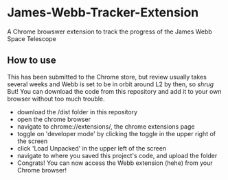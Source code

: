 # James-Webb-Tracker-Extension
A Chrome browswer extension to track the progress of the James Webb Space Telescope

## How to use
This has been submitted to the Chrome store, but review usually takes several weeks and Webb is set to be in orbit around L2 by then, so *shrug*
But! You can download the code from this repository and add it to your own browser without too much trouble.
- download the /dist folder in this repository
- open the chrome browser
- navigate to chrome://extensions/, the chrome extensions page
- toggle on 'developer mode' by clicking the toggle in the upper right of the screen
- click 'Load Unpacked' in the upper left of the screen
- navigate to where you saved this project's code, and upload the folder
- Congrats! You can now access the Webb extension (hehe) from your Chrome browser!
